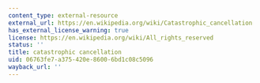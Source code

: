 ```yaml
---
content_type: external-resource
external_url: https://en.wikipedia.org/wiki/Catastrophic_cancellation
has_external_license_warning: true
license: https://en.wikipedia.org/wiki/All_rights_reserved
status: ''
title: catastrophic cancellation
uid: 06763fe7-a375-420e-8600-6bd1c08c5096
wayback_url: ''
---
```

